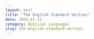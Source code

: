 ```yaml
---
layout: post
title: "The English Standard Version"
date: 2025-01-21
category: Biblical Languages
slug: the-english-standard-version
---
```



